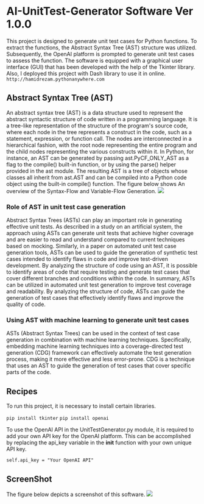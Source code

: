 # AI-UnitTest-Generator Software Ver 1.0.0

This project is designed to generate unit test cases for Python functions. To extract the functions, the Abstract Syntax Tree (AST) structure was utilized. Subsequently, the OpenAI platform is prompted to generate unit test cases to assess the function. The software is equipped with a graphical user interface (GUI) that has been developed with the help of the Tkinter library. Also, I deployed this project with Dash library to use it in online.
`http://hamidrezam.pythonanywhere.com`

## Abstract Syntax Tree (AST)
An abstract syntax tree (AST) is a data structure used to represent the abstract syntactic structure of code written in a programming language. It is a tree-like representation of the structure of the program's source code, where each node in the tree represents a construct in the code, such as a statement, expression, or function call. The nodes are interconnected in a hierarchical fashion, with the root node representing the entire program and the child nodes representing the various constructs within it.
In Python, for instance, an AST can be generated by passing ast.PyCF_ONLY_AST as a flag to the compile() built-in function, or by using the parse() helper provided in the ast module. The resulting AST is a tree of objects whose classes all inherit from ast.AST and can be compiled into a Python code object using the built-in compile() function. The figure below shows An overview of the Syntax-Flow and Variable-Flow Generation. 
![](https://s8.uupload.ir/files/picture7_40n8.jpg)



### Role of AST in unit test case generation
Abstract Syntax Trees (ASTs) can play an important role in generating effective unit tests. As described in a study on an artificial system, the approach using ASTs can generate unit tests that achieve higher coverage and are easier to read and understand compared to current techniques based on mocking. Similarly, in a paper on automated unit test case generation tools, ASTs can be used to guide the generation of synthetic test cases intended to identify flaws in code and improve test-driven development. By analyzing the structure of code using an AST, it is possible to identify areas of code that require testing and generate test cases that cover different branches and conditions within the code.
In summary, ASTs can be utilized in automated unit test generation to improve test coverage and readability. By analyzing the structure of code, ASTs can guide the generation of test cases that effectively identify flaws and improve the quality of code.


### Using AST with machine learning to generate unit test cases
ASTs (Abstract Syntax Trees) can be used in the context of test case generation in combination with machine learning techniques. Specifically, embedding machine learning techniques into a coverage-directed test generation (CDG) framework can effectively automate the test generation process, making it more effective and less error-prone. CDG is a technique that uses an AST to guide the generation of test cases that cover specific parts of the code.

## Recipes
To run this project, it is necessary to install certain libraries.

`pip install tkinter`
`pip install openai`

To use the OpenAI API in the UnitTestGenerator.py module, it is required to add your own API key for the OpenAI platform. This can be accomplished by replacing the api_key variable in the __init__ function with your own unique API key.

`self.api_key = "Your OpenAI API"`

## ScreenShot
The figure below depicts a screenshot of this software.
![](https://s8.uupload.ir/files/untitled_fgte.jpg)



